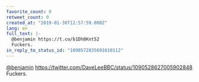 ```yaml
---
favorite_count: 0
retweet_count: 0
created_at: "2019-01-30T12:57:59.000Z"
lang: en
full_text: |-
  @benjamin https://t.co/b1Dh8Knt52
  Fuckers.
in_reply_to_status_id: "1090572835691610112"
---
```


[@benjamin](https://twitter.com/benjamin)
<https://twitter.com/DaveLeeBBC/status/1090528627005902848> Fuckers.
